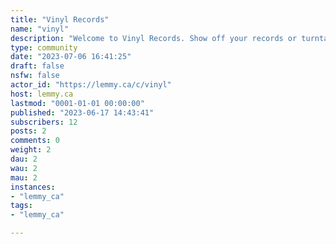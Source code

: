 ```yaml
---
title: "Vinyl Records" 
name: "vinyl"
description: "Welcome to Vinyl Records. Show off your records or turntables."
type: community
date: "2023-07-06 16:41:25"
draft: false
nsfw: false
actor_id: "https://lemmy.ca/c/vinyl"
host: lemmy.ca
lastmod: "0001-01-01 00:00:00"
published: "2023-06-17 14:43:41"
subscribers: 12
posts: 2
comments: 0
weight: 2
dau: 2
wau: 2
mau: 2
instances:
- "lemmy_ca"
tags: 
- "lemmy_ca"

---
```

